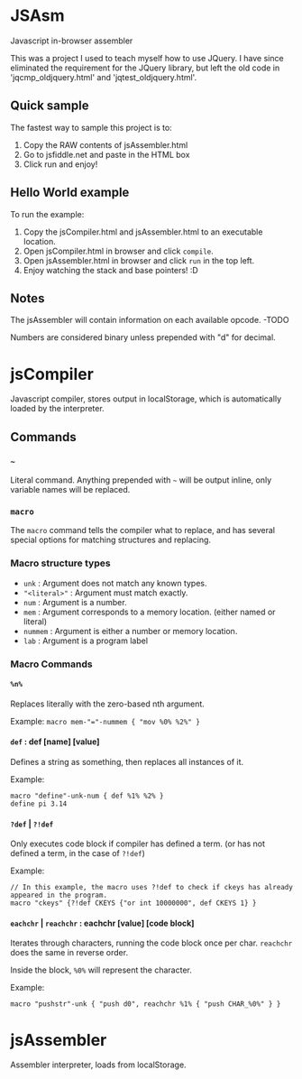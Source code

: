 # JSAsm
Javascript in-browser assembler

This was a project I used to teach myself how to use JQuery. I have since eliminated the requirement for the JQuery library, but left the old code in 'jqcmp_oldjquery.html' and 'jqtest_oldjquery.html'. 

## Quick sample
The fastest way to sample this project is to:
1. Copy the RAW contents of jsAssembler.html
2. Go to jsfiddle.net and paste in the HTML box
3. Click run and enjoy!

## Hello World example
To run the example:
1. Copy the jsCompiler.html and jsAssembler.html to an executable location.
2. Open jsCompiler.html in browser and click `compile`.
3. Open jsAssembler.html in browser and click `run` in the top left.
4. Enjoy watching the stack and base pointers! :D

## Notes

The jsAssembler will contain information on each available opcode. -TODO

Numbers are considered binary unless prepended with "d" for decimal.

# jsCompiler
Javascript compiler, stores output in localStorage, which is automatically loaded by the interpreter.

## Commands

### `~`
Literal command.
Anything prepended with `~` will be output inline, only variable names will be replaced.

### `macro`
The `macro` command tells the compiler what to replace, and has several special options for matching structures and replacing.

### Macro structure types
* `unk` : Argument does not match any known types.
* `"<literal>"` : Argument must match exactly.
* `num` : Argument is a number.
* `mem` : Argument corresponds to a memory location. (either named or literal)
* `nummem` : Argument is either a number or memory location.
* `lab` : Argument is a program label

### Macro Commands

#### `%n%`
Replaces literally with the zero-based nth argument.

Example: `macro mem-"="-nummem { "mov %0% %2%" }`

#### `def` : def [name] [value]
Defines a string as something, then replaces all instances of it.

Example: 
```
macro "define"-unk-num { def %1% %2% }
define pi 3.14
```

#### `?def` | `?!def`
Only executes code block if compiler has defined a term. (or has not defined a term, in the case of `?!def`)

Example:
```
// In this example, the macro uses ?!def to check if ckeys has already appeared in the program.
macro "ckeys" {?!def CKEYS {"or int 10000000", def CKEYS 1} }
```

#### `eachchr` | `reachchr` : eachchr [value] [code block]
Iterates through characters, running the code block once per char.
`reachchr` does the same in reverse order.

Inside the block, `%0%` will represent the character.

Example:
```
macro "pushstr"-unk { "push d0", reachchr %1% { "push CHAR_%0%" } }
```


# jsAssembler
Assembler interpreter, loads from localStorage.

